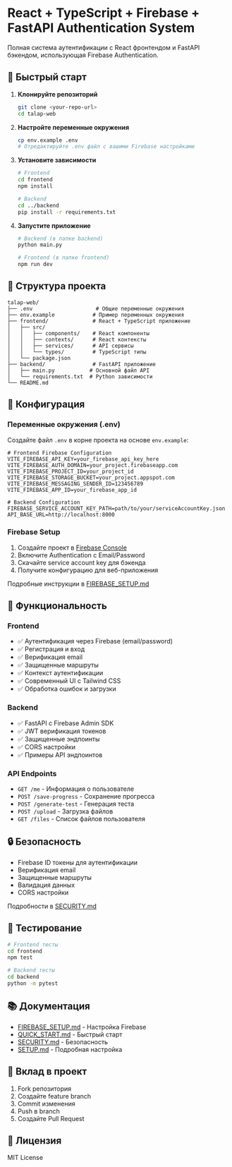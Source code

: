 # React + TypeScript + Firebase + FastAPI Authentication System

Полная система аутентификации с React фронтендом и FastAPI бэкендом, использующая Firebase Authentication.

## 🚀 Быстрый старт

1. **Клонируйте репозиторий**
   ```bash
   git clone <your-repo-url>
   cd talap-web
   ```

2. **Настройте переменные окружения**
   ```bash
   cp env.example .env
   # Отредактируйте .env файл с вашими Firebase настройками
   ```

3. **Установите зависимости**
   ```bash
   # Frontend
   cd frontend
   npm install
   
   # Backend
   cd ../backend
   pip install -r requirements.txt
   ```

4. **Запустите приложение**
   ```bash
   # Backend (в папке backend)
   python main.py
   
   # Frontend (в папке frontend)
   npm run dev
   ```

## 📁 Структура проекта

```
talap-web/
├── .env                    # Общие переменные окружения
├── env.example            # Пример переменных окружения
├── frontend/              # React + TypeScript приложение
│   ├── src/
│   │   ├── components/    # React компоненты
│   │   ├── contexts/      # React контексты
│   │   ├── services/      # API сервисы
│   │   └── types/         # TypeScript типы
│   └── package.json
├── backend/               # FastAPI приложение
│   ├── main.py           # Основной файл API
│   └── requirements.txt  # Python зависимости
└── README.md
```

## 🔧 Конфигурация

### Переменные окружения (.env)

Создайте файл `.env` в корне проекта на основе `env.example`:

```env
# Frontend Firebase Configuration
VITE_FIREBASE_API_KEY=your_firebase_api_key_here
VITE_FIREBASE_AUTH_DOMAIN=your_project.firebaseapp.com
VITE_FIREBASE_PROJECT_ID=your_project_id
VITE_FIREBASE_STORAGE_BUCKET=your_project.appspot.com
VITE_FIREBASE_MESSAGING_SENDER_ID=123456789
VITE_FIREBASE_APP_ID=your_firebase_app_id

# Backend Configuration
FIREBASE_SERVICE_ACCOUNT_KEY_PATH=path/to/your/serviceAccountKey.json
API_BASE_URL=http://localhost:8000
```

### Firebase Setup

1. Создайте проект в [Firebase Console](https://console.firebase.google.com/)
2. Включите Authentication с Email/Password
3. Скачайте service account key для бэкенда
4. Получите конфигурацию для веб-приложения

Подробные инструкции в [FIREBASE_SETUP.md](FIREBASE_SETUP.md)

## 🎯 Функциональность

### Frontend
- ✅ Аутентификация через Firebase (email/password)
- ✅ Регистрация и вход
- ✅ Верификация email
- ✅ Защищенные маршруты
- ✅ Контекст аутентификации
- ✅ Современный UI с Tailwind CSS
- ✅ Обработка ошибок и загрузки

### Backend
- ✅ FastAPI с Firebase Admin SDK
- ✅ JWT верификация токенов
- ✅ Защищенные эндпоинты
- ✅ CORS настройки
- ✅ Примеры API эндпоинтов

### API Endpoints
- `GET /me` - Информация о пользователе
- `POST /save-progress` - Сохранение прогресса
- `POST /generate-test` - Генерация теста
- `POST /upload` - Загрузка файлов
- `GET /files` - Список файлов пользователя

## 🔒 Безопасность

- Firebase ID токены для аутентификации
- Верификация email
- Защищенные маршруты
- Валидация данных
- CORS настройки

Подробности в [SECURITY.md](SECURITY.md)

## 🧪 Тестирование

```bash
# Frontend тесты
cd frontend
npm test

# Backend тесты
cd backend
python -m pytest
```

## 📚 Документация

- [FIREBASE_SETUP.md](FIREBASE_SETUP.md) - Настройка Firebase
- [QUICK_START.md](QUICK_START.md) - Быстрый старт
- [SECURITY.md](SECURITY.md) - Безопасность
- [SETUP.md](SETUP.md) - Подробная настройка

## 🤝 Вклад в проект

1. Fork репозитория
2. Создайте feature branch
3. Commit изменения
4. Push в branch
5. Создайте Pull Request

## 📄 Лицензия

MIT License 